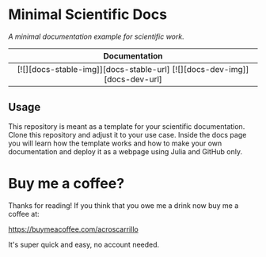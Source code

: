 # Minimal Scientific Docs

*A minimal documentation example for scientific work.*

| **Documentation**                                                               | 
|:-------------------------------------------------------------------------------:|
| [![][docs-stable-img]][docs-stable-url] [![][docs-dev-img]][docs-dev-url] 

## Usage

This repository is meant as a template for your scientific documentation. Clone this repository and adjust  it to your use case. Inside the docs page you will learn how the template works and how to make your own documentation and deploy it as a webpage using Julia and GitHub only.

# Buy me a coffee? 
Thanks for reading! If you think that you owe me a drink now buy me a coffee at:

https://buymeacoffee.com/acroscarrillo

It's super quick and easy, no account needed.